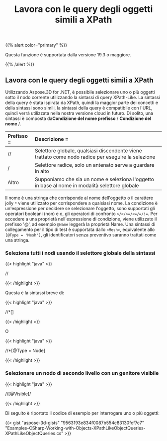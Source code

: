 ﻿---
title: Lavora con le query degli oggetti simili a XPath
type: docs
weight: 120
url: /it/net/work-with-xpath-like-object-queries/
description: Utilizzando Aspose.3D for .NET, è possibile selezionare uno o più oggetti sotto il nodo corrente utilizzando la sintassi di query XPath-Like. La sintassi della query è stata ispirata da XPath, quindi la maggior parte dei concetti e della sintassi sono simili, la sintassi della query è compatibile con l'URL, quindi verrà utilizzata nella nostra versione cloud in futuro.
---
{{% alert color="primary" %}} 

Questa funzione è supportata dalla versione 19.3 o maggiore.

{{% /alert %}} 
## **Lavora con le query degli oggetti simili a XPath**
Utilizzando Aspose.3D for .NET, è possibile selezionare uno o più oggetti sotto il nodo corrente utilizzando la sintassi di query XPath-Like. La sintassi della query è stata ispirata da XPath, quindi la maggior parte dei concetti e della sintassi sono simili, la sintassi della query è compatibile con l'URL, quindi verrà utilizzata nella nostra versione cloud in futuro. Di solito, una sintassi è composta da**Condizione del nome prefisso** / **Condizione del nome** /.

|**Prefisso =**|**Descrizione =**|
|:- |:- |
|// |Selettore globale, qualsiasi discendente viene trattato come nodo radice per eseguire la selezione|
|/|Selettore radice, solo un antenato serve a guardare in alto|
|Altro|Supponiamo che sia un nome e seleziona l'oggetto in base al nome in modalità selettore globale|
Il nome è una stringa che corrisponde al nome dell'oggetto o il carattere jolly `*` viene utilizzato per corrispondere a qualsiasi nome. La condizione è un'espressione per decidere se selezionare l'oggetto, sono supportati gli operatori booleani (non) e o, gli operatori di confronto `>/</>=/<=/=/!=`. Per accedere a una proprietà nell'espressione di condizione, viene utilizzato il prefisso '@', ad esempio `@Name` leggerà la proprietà Name. Una sintassi di collegamento per il tipo di test è supportata dallo `<Mesh>`, equivalente allo `[@Type = 'Mesh']`, gli identificatori senza preventivo saranno trattati come una stringa.
### **Seleziona tutti i nodi usando il selettore globale della sintassi**
{{< highlight "java" >}}

 //<Node>

{{< /highlight >}}

Questa è la sintassi breve di:

{{< highlight "java" >}}

 //*[<Node>]

{{< /highlight >}}

O

{{< highlight "java" >}}

 //*[@Type = Node]

{{< /highlight >}}
### **Selezionare un nodo di secondo livello con un genitore visibile**
{{< highlight "java" >}}

 //<Node>[@Visible]/<Node>

{{< /highlight >}}

Di seguito è riportato il codice di esempio per interrogare uno o più oggetti:

{{< gist "aspose-3d-gists" "9563193e834f0087b554c83130fcf7c7" "Examples-CSharp-Working-with-Objects-XPathLikeObjectQueries-XPathLikeObjectQueries.cs" >}}
